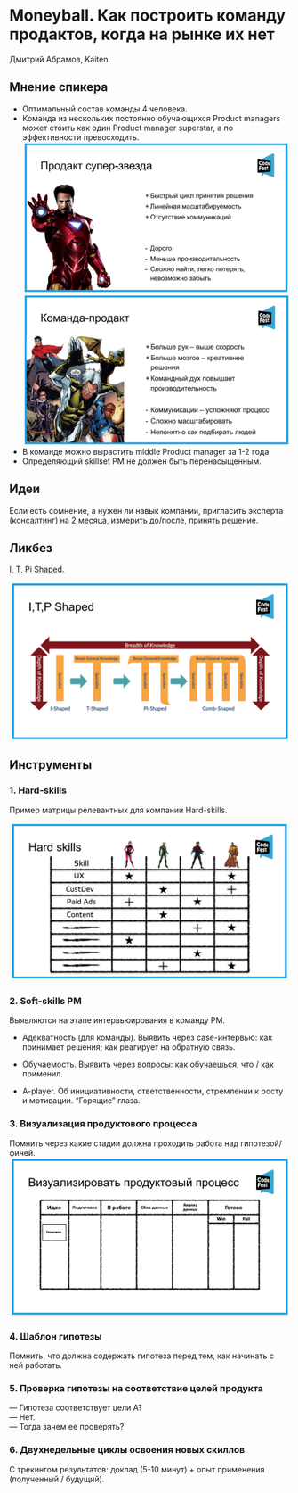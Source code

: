 # Moneyball. Как построить команду продактов, когда на рынке их нет

Дмитрий Абрамов, Kaiten.

## Мнение спикера
* Оптимальный состав команды 4 человека.
* Команда из нескольких постоянно обучающихся Product managers может стоить как один Product manager superstar, а по эффективности превосходить.
![](static/Moneyball2.png)
![](static/Moneyball3.png)
* В команде можно вырастить middle Product manager за 1-2 года.
* Определяющий skillset PM не должен быть перенасыщенным.

## Идеи
Если есть сомнение, а нужен ли навык компании, пригласить эксперта (консалтинг) на 2 месяца, измерить до/после, принять решение.

## Ликбез
[I, T, Pi Shaped.](https://devopsinstitute.com/2017/11/15/from-i-shaped-to-t-shaped-why-devops-professionals-need-to-be-multi-skilled/)

![](static/Moneyball1.png)

## Инструменты

### 1. Hard-skills

Пример матрицы релевантных для компании Hard-skills.

![](static/Moneyball4.png)

### 2. Soft-skills PM

Выявляются на этапе интервьюирования в команду PM.

* Адекватность (для команды).
Выявить через case-интервью: как принимает решения; как реагирует на обратную связь.
* Обучаемость. Выявить через вопросы: как обучаешься, что / как применил.

* A-player. Об инициативности, ответственности, стремлении к росту и мотивации. “Горящие” глаза.

### 3. Визуализация продуктового процесса

Помнить через какие стадии должна проходить работа над гипотезой/ фичей.
![](static/Moneyball5.png)

### 4. Шаблон гипотезы

Помнить, что должна содержать гипотеза перед тем, как начинать с ней работать.

### 5. Проверка гипотезы на соответствие целей продукта

— Гипотеза соответствует цели А?  
— Нет.  
— Тогда зачем ее проверять?

### 6. Двухнедельные циклы освоения новых скиллов
С трекингом результатов: доклад (5-10 минут) + опыт применения (полученный / будущий).

